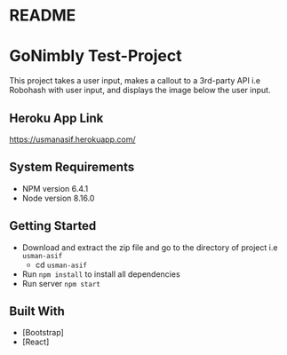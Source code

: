 # README

# GoNimbly Test-Project

This project takes a user input, makes a callout to a 3rd-party API i.e Robohash with user input, and displays the image below the user input.

## Heroku App Link

https://usmanasif.herokuapp.com/

## System Requirements

- NPM version 6.4.1
- Node version 8.16.0

## Getting Started

<!-- Assuming that npm is already installed on a system -->

- Download and extract the zip file and go to the directory of project i.e `usman-asif`
  - cd `usman-asif`
- Run `npm install` to install all dependencies
- Run server `npm start`

## Built With

- [Bootstrap]
- [React]
